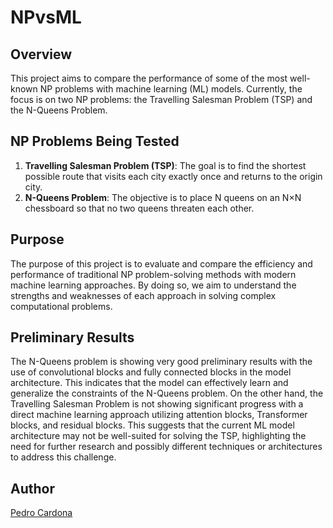 # NPvsML

## Overview

This project aims to compare the performance of some of the most well-known NP problems with machine learning (ML) models. Currently, the focus is on two NP problems: the Travelling Salesman Problem (TSP) and the N-Queens Problem.

## NP Problems Being Tested

1. **Travelling Salesman Problem (TSP)**: The goal is to find the shortest possible route that visits each city exactly once and returns to the origin city.
2. **N-Queens Problem**: The objective is to place N queens on an N×N chessboard so that no two queens threaten each other.

## Purpose

The purpose of this project is to evaluate and compare the efficiency and performance of traditional NP problem-solving methods with modern machine learning approaches. By doing so, we aim to understand the strengths and weaknesses of each approach in solving complex computational problems.

## Preliminary Results

The N-Queens problem is showing very good preliminary results with the use of convolutional blocks and fully connected blocks in the model architecture. This indicates that the model can effectively learn and generalize the constraints of the N-Queens problem. On the other hand, the Travelling Salesman Problem is not showing significant progress with a direct machine learning approach utilizing attention blocks, Transformer blocks, and residual blocks. This suggests that the current ML model architecture may not be well-suited for solving the TSP, highlighting the need for further research and possibly different techniques or architectures to address this challenge.

## Author
[Pedro Cardona](https://github.com/PedroPCardonaA)

